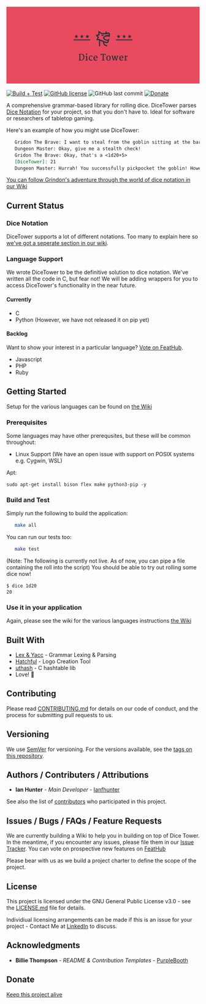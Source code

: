 <p align="center">
<img src="media/logo.png" height="200">
</p>

[![Build + Test](https://github.com/ianfhunter/DiceTower/actions/workflows/c-cpp.yml/badge.svg)](https://github.com/ianfhunter/DiceTower/actions/workflows/c-cpp.yml) [![GitHub license](https://img.shields.io/github/license/ianfhunter/dice-tower.svg)](https://github.com/ianfhunter/dice-tower/blob/master/LICENSE)
![GitHub last commit](https://img.shields.io/github/last-commit/ianfhunter/dice-tower.svg)  [![Donate](https://img.shields.io/badge/Donate-Paypal-yellow.svg)](https://paypal.me/ianfhunter)

A comprehensive grammar-based library for rolling dice. DiceTower parses [Dice Notation](https://en.wikipedia.org/wiki/Dice_notation) for your project, so that you don't have to. Ideal for software or researchers of tabletop gaming.

Here's an example of how you might use DiceTower:
```markdown
   Gridon The Brave: I want to steal from the goblin sitting at the bar.
   Dungeon Master: Okay, give me a stealth check!
   Gridon The Brave: Okay, that's a <1d20+5>
   [DiceTower]: 21
   Dungeon Master: Hurrah! You successfully pickpocket the goblin! However, all he had in there were some crummy dice...
```

[You can follow Grindon's adventure through the world of dice notation in our Wiki](https://github.com/ianfhunter/dice-tower/wiki/Dice-Roll-Syntaxes)

## Current Status

### Dice Notation
DiceTower supports a lot of different notations. Too many to explain here so [we've got a seperate section in our wiki](https://github.com/ianfhunter/dice-tower/wiki/Dice-Roll-Syntaxes).

### Language Support

We wrote DiceTower to be the definitive solution to dice notation. We've written all the code in C, but fear not! We will be adding wrappers for you to access DiceTower's functionality in the near future.

#### Currently
- C
- Python (However, we have not released it on pip yet)

#### Backlog
Want to show your interest in a particular language? [Vote on FeatHub](https://feathub.com/ianfhunter/dice).

 - Javascript
 - PHP
 - Ruby

## Getting Started

Setup for the various languages can be found on [the Wiki](https://github.com/ianfhunter/dice-tower/wiki)

### Prerequisites

Some languages may have other prerequsites, but these will be common throughout:

- Linux Support (We have an open issue with support on POSIX systems e.g. Cygwin, WSL)

Apt:
```
sudo apt-get install bison flex make python3-pip -y
```

### Build and Test

Simply run the following to build the application:
```bash
   make all
```

You can run our tests too:
```bash
   make test
```


(Note: The following is currently not live. As of now, you can pipe a file containing the roll into the script)
You should be able to try out rolling some dice now!
```
$ dice 1d20
20
```

### Use it in your application
Again, please see the wiki for the various languages instructions [the Wiki](https://github.com/ianfhunter/dice-tower/wiki)

## Built With

* [Lex & Yacc](http://dinosaur.compilertools.net/) - Grammar Lexing & Parsing
* [Hatchful](https://hatchful.shopify.com/onboarding/select-logo) - Logo Creation Tool
* [uthash](https://troydhanson.github.io/uthash/userguide.html) - C hashtable lib
* Love! 💖

## Contributing

Please read [CONTRIBUTING.md](CONTRIBUTING.md) for details on our code of conduct, and the process for submitting pull requests to us.

## Versioning

We use [SemVer](http://semver.org/) for versioning. For the versions available, see the [tags on this repository](https://github.com/ianfhunter/dice-tower/tags).

## Authors / Contributers / Attributions

* **Ian Hunter** - *Main Developer* - [Ianfhunter](https://github.com/ianfhunter/)

See also the list of [contributors](https://github.com/ianfhunter/dice-tower/contributors) who participated in this project.

## Issues / Bugs / FAQs / Feature Requests

We are currently building a Wiki to help you in building on top of Dice Tower.
In the meantime, if you encounter any issues, please file them in our [Issue Tracker](https://github.com/ianfhunter/dice-tower/issues).
You can vote on prospective new features on [FeatHub](https://feathub.com/ianfhunter/dice)

Please bear with us as we build a project charter to define the scope of the project.

## License

This project is licensed under the GNU General Public License v3.0 - see the [LICENSE.md](LICENSE.md) file for details.

Individiual licensing arrangements can be made if this is an issue for your project - Contact Me at [LinkedIn](https://www.linkedin.com/in/ianfhunter) to discuss.

## Acknowledgments

* **Billie Thompson** - *README & Contribution Templates* - [PurpleBooth](https://github.com/PurpleBooth)

## Donate

[Keep this project alive](https://paypal.me/ianfhunter)
